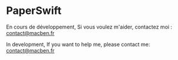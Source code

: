 PaperSwift
==========

En cours de développement,
Si vous voulez m'aider, contactez moi : contact@macben.fr

In development,
If you want to help me, please contact me: contact@macben.fr
